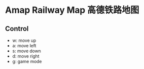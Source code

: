 # Amap Railway Map 高德铁路地图

## Control

- w: move up
- a: move left
- s: move down
- d: move right
- g: game mode